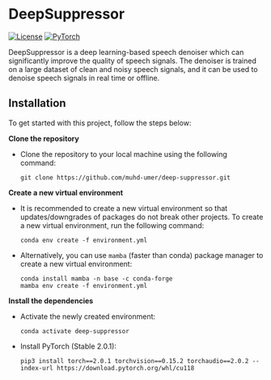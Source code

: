 # DeepSuppressor
[![License](https://img.shields.io/badge/License-MIT-blue.svg)](https://opensource.org/licenses/MIT)
[![PyTorch](https://img.shields.io/badge/PyTorch-2.0.1-orange.svg)](https://pytorch.org/)

DeepSuppressor is a deep learning-based speech denoiser which can significantly improve the quality of speech signals. The denoiser is trained on a large dataset of clean and noisy speech signals, and it can be used to denoise speech signals in real time or offline.

## Installation
To get started with this project, follow the steps below:

**Clone the repository**
- Clone the repository to your local machine using the following command:

    ```shell
    git clone https://github.com/muhd-umer/deep-suppressor.git
    ```

**Create a new virtual environment**
- It is recommended to create a new virtual environment so that updates/downgrades of packages do not break other projects. To create a new virtual environment, run the following command:

    ```shell
    conda env create -f environment.yml
    ```

- Alternatively, you can use `mamba` (faster than conda) package manager to create a new virtual environment:

    ```shell
    conda install mamba -n base -c conda-forge
    mamba env create -f environment.yml
    ```

**Install the dependencies**
- Activate the newly created environment:

    ```shell
    conda activate deep-suppressor
    ```

- Install PyTorch (Stable 2.0.1):

    ```shell
    pip3 install torch==2.0.1 torchvision==0.15.2 torchaudio==2.0.2 --index-url https://download.pytorch.org/whl/cu118
    ```
